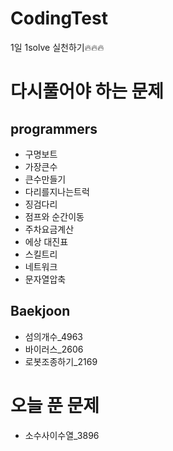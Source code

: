 # CodingTest
1일 1solve 실천하기🔥🔥🔥

# 다시풀어야 하는 문제
## programmers
- 구명보트
- 가장큰수
- 큰수만들기
- 다리를지나는트럭
- 징검다리
- 점프와 순간이동
- 주차요금계산
- 에상 대진표
- 스킬트리
- 네트워크
- 문자열압축
## Baekjoon
- 섬의개수_4963
- 바이러스_2606
- 로봇조종하기_2169

# 오늘 푼 문제
- 소수사이수열_3896


